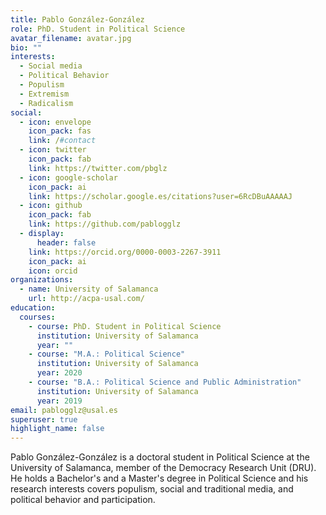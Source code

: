 ```yaml
---
title: Pablo González-González
role: PhD. Student in Political Science
avatar_filename: avatar.jpg
bio: ""
interests:
  - Social media
  - Political Behavior
  - Populism
  - Extremism
  - Radicalism
social:
  - icon: envelope
    icon_pack: fas
    link: /#contact
  - icon: twitter
    icon_pack: fab
    link: https://twitter.com/pbglz
  - icon: google-scholar
    icon_pack: ai
    link: https://scholar.google.es/citations?user=6RcDBuAAAAAJ
  - icon: github
    icon_pack: fab
    link: https://github.com/pablogglz
  - display:
      header: false
    link: https://orcid.org/0000-0003-2267-3911
    icon_pack: ai
    icon: orcid
organizations:
  - name: University of Salamanca
    url: http://acpa-usal.com/
education:
  courses:
    - course: PhD. Student in Political Science
      institution: University of Salamanca
      year: ""
    - course: "M.A.: Political Science"
      institution: University of Salamanca
      year: 2020
    - course: "B.A.: Political Science and Public Administration"
      institution: University of Salamanca
      year: 2019
email: pablogglz@usal.es
superuser: true
highlight_name: false
---
```

Pablo González-González is a doctoral student in Political Science at the University of Salamanca, member of the Democracy Research Unit (DRU). He holds a Bachelor's and a Master's degree in Political Science and his research interests covers populism, social and traditional media, and political behavior and participation.